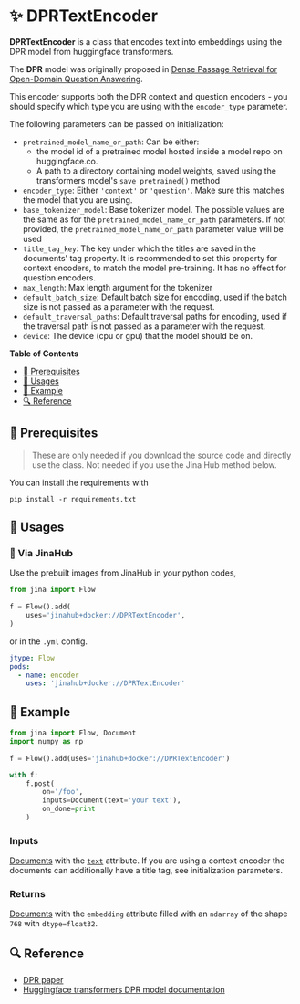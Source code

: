 # ✨  DPRTextEncoder

 **DPRTextEncoder** is a class that encodes text into embeddings using the DPR model from huggingface transformers.

The **DPR** model was originally proposed in [Dense Passage Retrieval for Open-Domain Question Answering](https://arxiv.org/abs/2004.04906).

This encoder supports both the DPR context and question encoders - you should specify which type you are using with the `encoder_type` parameter.

The following parameters can be passed on initialization:

- `pretrained_model_name_or_path`: Can be either:
	- the model id of a pretrained model hosted inside a model repo
		on huggingface.co.
	- A path to a directory containing model weights, saved using
		the transformers model's `save_pretrained()` method
- `encoder_type`: Either `'context'` or `'question'`. Make sure this
	matches the model that you are using.
- `base_tokenizer_model`: Base tokenizer model. The possible values are
	the same as for the ``pretrained_model_name_or_path`` parameters. If not
	provided, the ``pretrained_model_name_or_path`` parameter value will be used
- `title_tag_key`: The key under which the titles are saved in the documents'
    tag property. It is recommended to set this property for context encoders,
    to match the model pre-training. It has no effect for question encoders.
- `max_length`: Max length argument for the tokenizer
- `default_batch_size`: Default batch size for encoding, used if the
	batch size is not passed as a parameter with the request.
- `default_traversal_paths`: Default traversal paths for encoding, used if the
	traversal path is not passed as a parameter with the request.
- `device`: The device (cpu or gpu) that the model should be on.


**Table of Contents**

- [🌱 Prerequisites](#-prerequisites)
- [🚀 Usages](#-usages)
- [🎉️ Example](#%EF%B8%8F-example)
- [🔍️ Reference](#%EF%B8%8F-reference)

## 🌱 Prerequisites

> These are only needed if you download the source code and directly use the class. Not needed if you use the Jina Hub method below. 

You can install the requirements with

```
pip install -r requirements.txt
```

## 🚀 Usages

### 🚚 Via JinaHub

Use the prebuilt images from JinaHub in your python codes, 

```python
from jina import Flow
	
f = Flow().add(
    uses='jinahub+docker://DPRTextEncoder',
)
```

or in the `.yml` config.
	
```yaml
jtype: Flow
pods:
  - name: encoder
    uses: 'jinahub+docker://DPRTextEncoder'
```

## 🎉️ Example 


```python
from jina import Flow, Document
import numpy as np
	
f = Flow().add(uses='jinahub+docker://DPRTextEncoder')

with f:
    f.post(
        on='/foo', 
        inputs=Document(text='your text'), 
        on_done=print
    )
```


### Inputs 

[Documents](https://github.com/jina-ai/jina/blob/master/.github/2.0/cookbooks/Document.md) with the [`text`](https://github.com/jina-ai/jina/blob/master/.github/2.0/cookbooks/Document.md#document-attributes) attribute. If you are using a context encoder the documents can additionally have a title tag, see initialization parameters.

### Returns

[Documents](https://github.com/jina-ai/jina/blob/master/.github/2.0/cookbooks/Document.md) with the `embedding` attribute filled with an `ndarray` of the shape `768` with `dtype=float32`.



## 🔍️ Reference

- [DPR paper](https://arxiv.org/abs/2004.04906)
- [Huggingface transformers DPR model documentation](https://huggingface.co/transformers/model_doc/dpr.html)
